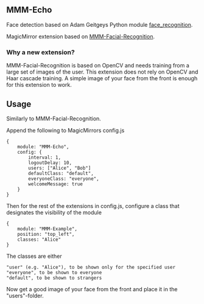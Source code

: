 ## MMM-Echo

Face detection based on Adam Geitgeys Python module [face_recognition](https://github.com/ageitgey/face_recognition).

MagicMirror extension based on [MMM-Facial-Recognition](https://github.com/paviro/MMM-Facial-Recognition).

### Why a new extension?

MMM-Facial-Recognition is based on OpenCV and needs training from a large set of images of the user. This extension does not rely on OpenCV and Haar cascade training. A simple image of your face from the front is enough for this extension to work.

## Usage

Similarly to MMM-Facial-Recognition.

Append the following to MagicMirrors config.js

    {
        module: "MMM-Echo",
        config: {
            interval: 1,
            logoutDelay: 10,
            users: ["Alice", "Bob"]
            defaultClass: "default",
            everyoneClass: "everyone",
            welcomeMessage: true
        }
    }

Then for the rest of the extensions in config.js, configure a class that designates the visibility of the module

    {
        module: "MMM-Example",
        position: "top_left",
        classes: "Alice"
    }

The classes are either

    "user" (e.g. "Alice"), to be shown only for the specified user
    "everyone", to be shown to everyone
    "default", to be shown to strangers

Now get a good image of your face from the front and place it in the "users"-folder.

